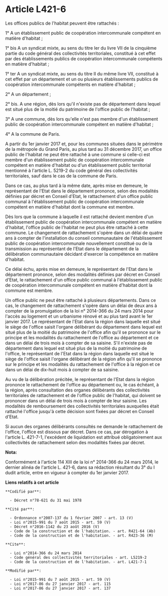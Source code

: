 # Article L421-6

Les offices publics de l'habitat peuvent être rattachés : 

1° A un établissement public de coopération intercommunale compétent en matière d'habitat ; 

1° bis A un syndicat mixte, au sens du titre Ier du livre VII de la cinquième partie du code général des collectivités
territoriales, constitué à cet effet par des établissements publics de coopération intercommunale compétents en matière
d'habitat ; 

1° ter A un syndicat mixte, au sens du titre II du même livre VII, constitué à cet effet par un département et un ou
plusieurs établissements publics de coopération intercommunale compétents en matière d'habitat ; 

2° A un département ; 

2° bis. A une région, dès lors qu'il n'existe pas de département dans lequel est situé plus de la moitié du patrimoine de
l'office public de l'habitat ; 

3° A une commune, dès lors qu'elle n'est pas membre d'un établissement public de coopération intercommunale compétent en
matière d'habitat ;

4° A la commune de Paris.  

A partir du 1er janvier 2017 et, pour les communes situées dans le périmètre de la métropole du Grand Paris, au plus tard au
31 décembre 2017, un office public de l'habitat ne peut être rattaché à une commune si celle-ci est membre d'un établissement
public de coopération intercommunale compétent en matière d'habitat ou d'un établissement public territorial mentionné à
l'article L. 5219-2 du code général des collectivités territoriales, sauf dans le cas de la commune de Paris. 

Dans ce cas, au plus tard à la même date, après mise en demeure, le représentant de l'Etat dans le département prononce,
selon des modalités définies par décret en Conseil d'Etat, le rattachement d'un office public communal à l'établissement
public de coopération intercommunale compétent en matière d'habitat dont la commune est membre. 

Dès lors que la commune à laquelle il est rattaché devient membre d'un établissement public de coopération intercommunale
compétent en matière d'habitat, l'office public de l'habitat ne peut plus être rattaché à cette commune. Le changement de
rattachement s'opère dans un délai de quatre ans à compter de l'installation du conseil communautaire de l'établissement
public de coopération intercommunale nouvellement constitué ou de la transmission au représentant de l'Etat dans le
département de la délibération communautaire décidant d'exercer la compétence en matière d'habitat. 

Ce délai échu, après mise en demeure, le représentant de l'Etat dans le département prononce, selon des modalités définies
par décret en Conseil d'Etat, le rattachement d'un office public communal à l'établissement public de coopération
intercommunale compétent en matière d'habitat dont la commune est membre. 

Un office public ne peut être rattaché à plusieurs départements. Dans ce cas, le changement de rattachement s'opère dans un
délai de deux ans à compter de la promulgation de la loi n° 2014-366 du 24 mars 2014 pour l'accès au logement et un urbanisme
rénové et au plus tard avant le 1er janvier 2017. Le représentant de l'Etat dans la région dans laquelle est situé le siège
de l'office saisit l'organe délibérant du département dans lequel est situé plus de la moitié du patrimoine de l'office afin
qu'il se prononce sur le principe et les modalités du rattachement de l'office au département et ce dans un délai de trois
mois à compter de sa saisine. S'il n'existe pas de département dans lequel est situé plus de la moitié du patrimoine de
l'office, le représentant de l'Etat dans la région dans laquelle est situé le siège de l'office saisit l'organe délibérant de
la région afin qu'il se prononce sur le principe et les modalités du rattachement de l'office à la région et ce dans un délai
de dix-huit mois à compter de sa saisine. 

Au vu de la délibération précitée, le représentant de l'Etat dans la région prononce le rattachement de l'office au
département ou, le cas échéant, à la région, après consultation des organes délibérants des collectivités territoriales de
rattachement et de l'office public de l'habitat, qui doivent se prononcer dans un délai de trois mois à compter de leur
saisine. Les modalités de remboursement des collectivités territoriales auxquelles était rattaché l'office jusqu'à cette
décision sont fixées par décret en Conseil d'Etat. 

Si aucun des organes délibérants consultés ne demande le rattachement de l'office, l'office est dissous par décret. Dans ce
cas, par dérogation à l'article L. 421-7-1, l'excédent de liquidation est attribué obligatoirement aux collectivités de
rattachement selon des modalités fixées par décret.

**Nota:**

Conformément à l'article 114 XIII de la loi n° 2014-366 du 24 mars 2014, le dernier alinéa de l'article L. 421-6, dans sa
rédaction résultant du 3° du I dudit article, entre en vigueur à compter du 1er janvier 2017.

**Liens relatifs à cet article**

	**Codifié par**:

	  - Décret n°78-621 du 31 mai 1978

	**Cité par**:

	  - Ordonnance n°2007-137 du 1 février 2007 - art. 13 (V)
	  - Loi n°2015-991 du 7 août 2015 - art. 59 (V)
	  - Décret n°2016-1142 du 23 août 2016 (V)
	  - Code de la construction et de l'habitation. - art. R421-64 (Ab)
	  - Code de la construction et de l'habitation. - art. R423-36 (M)

	**Cite**:

	  - Loi n°2014-366 du 24 mars 2014
	  - Code général des collectivités territoriales - art. L5219-2
	  - Code de la construction et de l'habitation. - art. L421-7-1

	**Modifié par**:

	  - Loi n°2015-991 du 7 août 2015 - art. 59 (V)
	  - Loi n°2017-86 du 27 janvier 2017 - art. 115
	  - Loi n°2017-86 du 27 janvier 2017 - art. 137
